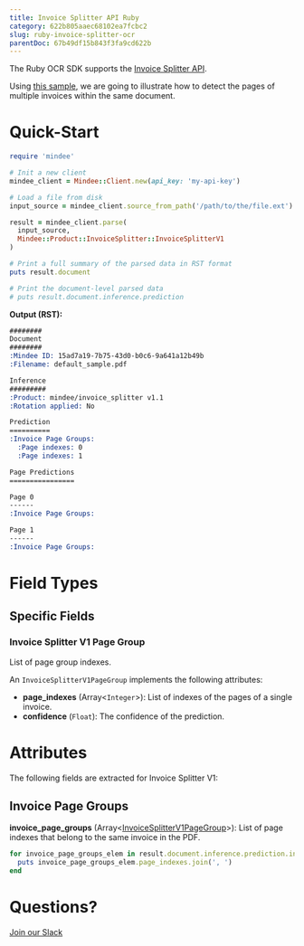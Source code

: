 ```yaml
---
title: Invoice Splitter API Ruby
category: 622b805aaec68102ea7fcbc2
slug: ruby-invoice-splitter-ocr
parentDoc: 67b49df15b843f3fa9cd622b
---
```

The Ruby OCR SDK supports the [Invoice Splitter API](https://platform.mindee.com/mindee/invoice_splitter).

Using [this sample](https://github.com/mindee/client-lib-test-data/blob/main/products/invoice_splitter/default_sample.pdf), we are going to illustrate how to detect the pages of multiple invoices within the same document.

# Quick-Start

```rb
require 'mindee'

# Init a new client
mindee_client = Mindee::Client.new(api_key: 'my-api-key')

# Load a file from disk
input_source = mindee_client.source_from_path('/path/to/the/file.ext')

result = mindee_client.parse(
  input_source,
  Mindee::Product::InvoiceSplitter::InvoiceSplitterV1
)

# Print a full summary of the parsed data in RST format
puts result.document

# Print the document-level parsed data
# puts result.document.inference.prediction
```

**Output (RST):**
```rst
########
Document
########
:Mindee ID: 15ad7a19-7b75-43d0-b0c6-9a641a12b49b
:Filename: default_sample.pdf

Inference
#########
:Product: mindee/invoice_splitter v1.1
:Rotation applied: No

Prediction
==========
:Invoice Page Groups:
  :Page indexes: 0
  :Page indexes: 1

Page Predictions
================

Page 0
------
:Invoice Page Groups:

Page 1
------
:Invoice Page Groups:
```

# Field Types
## Specific Fields
### Invoice Splitter V1 Page Group
List of page group indexes.

An `InvoiceSplitterV1PageGroup` implements the following attributes:

* **page_indexes** (Array<`Integer`>): List of indexes of the pages of a single invoice.
* **confidence** (`Float`): The confidence of the prediction.

# Attributes
The following fields are extracted for Invoice Splitter V1:

## Invoice Page Groups
**invoice_page_groups** (Array<[InvoiceSplitterV1PageGroup](#invoice-splitter-v1-page-group)>): List of page indexes that belong to the same invoice in the PDF.

```rb
for invoice_page_groups_elem in result.document.inference.prediction.invoice_page_groups do 
  puts invoice_page_groups_elem.page_indexes.join(', ')
end
```

# Questions?
[Join our Slack](https://join.slack.com/t/mindee-community/shared_invite/zt-2d0ds7dtz-DPAF81ZqTy20chsYpQBW5g)
